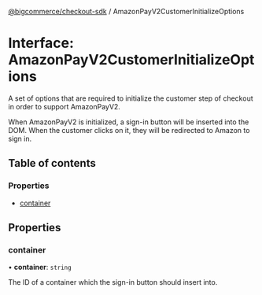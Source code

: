 [@bigcommerce/checkout-sdk](../README.md) / AmazonPayV2CustomerInitializeOptions

# Interface: AmazonPayV2CustomerInitializeOptions

A set of options that are required to initialize the customer step of
checkout in order to support AmazonPayV2.

When AmazonPayV2 is initialized, a sign-in button will be inserted into the
DOM. When the customer clicks on it, they will be redirected to Amazon to
sign in.

## Table of contents

### Properties

- [container](AmazonPayV2CustomerInitializeOptions.md#container)

## Properties

### container

• **container**: `string`

The ID of a container which the sign-in button should insert into.
